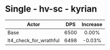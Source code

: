 # Single - hv-sc - kyrian
| Actor | DPS | Increase |
|---|:---:|:---:|
|Base|6500|0.00%|
|lt4_check_for_wrathful|6498|-0.03%|
